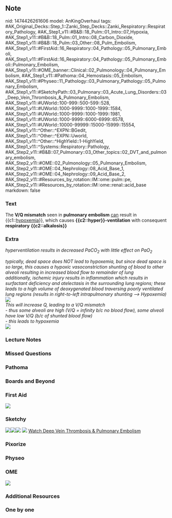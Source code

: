 ## Note
nid: 1474426261606
model: AnKingOverhaul
tags: #AK_Original_Decks::Step_1::Zanki_Step_Decks::Zanki_Respiratory::Respiratory_Pathology, #AK_Step1_v11::#B&B::18_Pulm::01_Intro::07_Hypoxia, #AK_Step1_v11::#B&B::18_Pulm::01_Intro::08_Carbon_Dioxide, #AK_Step1_v11::#B&B::18_Pulm::03_Other::08_Pulm_Embolism, #AK_Step1_v11::#FirstAid::16_Respiratory::04_Pathology::05_Pulmonary_Emboli, #AK_Step1_v11::#FirstAid::16_Respiratory::04_Pathology::05_Pulmonary_Emboli::Pulmonary_Embolism, #AK_Step1_v11::#OME_banner::Clinical::02_Pulmonology::04_Pulmonary_Embolism, #AK_Step1_v11::#Pathoma::04_Hemostasis::05_Embolism, #AK_Step1_v11::#Physeo::11_Pathology::03_Pulmonary_Pathology::05_Pulmonary_Embolism, #AK_Step1_v11::#SketchyPath::03_Pulmonary::03_Acute_Lung_Disorders::03_Deep_Vein_Thrombosis_&_Pulmonary_Embolism, #AK_Step1_v11::#UWorld::100-999::500-599::528, #AK_Step1_v11::#UWorld::1000-9999::1000-1999::1584, #AK_Step1_v11::#UWorld::1000-9999::1000-1999::1981, #AK_Step1_v11::#UWorld::1000-9999::6000-6999::6578, #AK_Step1_v11::#UWorld::10000-99999::15000-15999::15554, #AK_Step1_v11::^Other::^EXPN::BGedit, #AK_Step1_v11::^Other::^EXPN::Uworld, #AK_Step1_v11::^Other::^HighYield::1-HighYield, #AK_Step1_v11::^Systems::Respiratory::Pathology, #AK_Step2_v11::#B&B::07_Pulmonary::03_Other_topics::02_DVT_and_pulmonary_embolism, #AK_Step2_v11::#OME::02_Pulmonology::05_Pulmonary_Embolism, #AK_Step2_v11::#OME::04_Nephrology::08_Acid_Base_1, #AK_Step2_v11::#OME::04_Nephrology::09_Acid_Base_2, #AK_Step2_v11::#Resources_by_rotation::IM::ome::pulm::pe, #AK_Step2_v11::#Resources_by_rotation::IM::ome::renal::acid_base
markdown: false

### Text
<div>
  The <b>V/Q mismatch</b> seen in <b>pulmonary embolism</b>
  <u>can</u> result in {{c1::<u>hypoxemia</u>}}, which causes
  <b>{{c2::hyper}}-ventilation</b> with consequent
  <b>respiratory</b> <b>{{c2::alkalosis}}</b>
</div>

### Extra
<i>hyperventilation results in decreased PaCO<sub>2</sub> with
little effect on PaO<sub>2</sub></i>
<div>
  <i>typically, dead space does NOT lead to hypoxemia, but since
  dead space is so large, this causes a hypoxic vasoconstriction
  shunting of blood to other alveoli resulting in increased blood
  flow to remainder of lung</i>
</div>
<div>
  <i>additionally, ischemic injury results in inflammation which
  results in surfactant deficiency and atelectasis in the
  surrounding lung regions; these leads to a high volume of
  deoxygenated blood traversing poorly ventilated lung regions
  (results in right-to-left intrapulmonary shunting -->
  Hypoxemia)</i>
</div>
<div>
  <i><img src="paste-12700218294273.jpg"></i>
</div>
<div>
  <i>This will increase Q, leading to a V/Q mismatch</i>
</div>
<div>
  <i>- thus some alveoli are high (V/Q = infinity b/c no blood
  flow), some alveoli have low V/Q (b/c of shunted blood flow)</i>
</div>
<div>
  <i>- this leads to hypoxemia</i>
</div>
<div>
  <i><img src="paste-124936303673345.jpg"></i>
</div>

### Lecture Notes


### Missed Questions


### Pathoma


### Boards and Beyond


### First Aid
<img src="tmpGD6JEH.png">

### Sketchy
<img src=
"Screen%20Shot%202019-12-27%20at%202.21.35%20PM.JPG"><img src=
"Screen%20Shot%202019-12-27%20at%202.21.47%20PM.JPG"><img src=
"Screen%20Shot%202019-12-27%20at%202.22.08%20PM.JPG"> <img src=
"Screen%20Shot%202019-12-29%20at%2011.26.42%20AM.JPG"> <a href=
"https://dashboard.sketchy.com/study/medical/courses/medical-pathophysiology/units/medical-pathophysiology-pulmonary/videos/medical-pathophysiology-pulmonary-acute-lung-disorders-deep-vein-thrombosis-and-pulmonary-embolism?utm_source=anki&utm_medium=partnership&utm_campaign=february_update&utm_content=medical">
Watch Deep Vein Thrombosis & Pulmonary Embolism</a>

### Pixorize


### Physeo


### OME
<div class="ome-widget">
  <a href=
  "https://onlinemeded.org/spa/pulmonology/pulmonary-embolism/acquire?ref=anki">
  <img src="_OME_AnkiFlashcards_Lesson_5.png"></a>
</div>

### Additional Resources


### One by one

